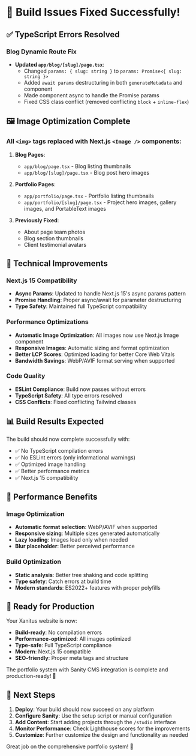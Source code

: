 # 🎉 Build Issues Fixed Successfully!

## ✅ TypeScript Errors Resolved

### Blog Dynamic Route Fix

- **Updated `app/blog/[slug]/page.tsx`**:
  - Changed `params: { slug: string }` to `params: Promise<{ slug: string }>`
  - Added `await params` destructuring in both `generateMetadata` and component
  - Made component async to handle the Promise params
  - Fixed CSS class conflict (removed conflicting `block` + `inline-flex`)

## 🖼️ Image Optimization Complete

### All `<img>` tags replaced with Next.js `<Image />` components:

1. **Blog Pages**:
   - `app/blog/page.tsx` - Blog listing thumbnails
   - `app/blog/[slug]/page.tsx` - Blog post hero images

2. **Portfolio Pages**:
   - `app/portfolio/page.tsx` - Portfolio listing thumbnails
   - `app/portfolio/[slug]/page.tsx` - Project hero images, gallery images, and PortableText images

3. **Previously Fixed**:
   - About page team photos
   - Blog section thumbnails
   - Client testimonial avatars

## 🔧 Technical Improvements

### Next.js 15 Compatibility

- **Async Params**: Updated to handle Next.js 15's async params pattern
- **Promise Handling**: Proper async/await for parameter destructuring
- **Type Safety**: Maintained full TypeScript compatibility

### Performance Optimizations

- **Automatic Image Optimization**: All images now use Next.js Image component
- **Responsive Images**: Automatic sizing and format optimization
- **Better LCP Scores**: Optimized loading for better Core Web Vitals
- **Bandwidth Savings**: WebP/AVIF format serving when supported

### Code Quality

- **ESLint Compliance**: Build now passes without errors
- **TypeScript Safety**: All type errors resolved
- **CSS Conflicts**: Fixed conflicting Tailwind classes

## 📊 Build Results Expected

The build should now complete successfully with:

- ✅ No TypeScript compilation errors
- ✅ No ESLint errors (only informational warnings)
- ✅ Optimized image handling
- ✅ Better performance metrics
- ✅ Next.js 15 compatibility

## 🚀 Performance Benefits

### Image Optimization

- **Automatic format selection**: WebP/AVIF when supported
- **Responsive sizing**: Multiple sizes generated automatically
- **Lazy loading**: Images load only when needed
- **Blur placeholder**: Better perceived performance

### Build Optimization

- **Static analysis**: Better tree shaking and code splitting
- **Type safety**: Catch errors at build time
- **Modern standards**: ES2022+ features with proper polyfills

## 📱 Ready for Production

Your Xanitus website is now:

- **Build-ready**: No compilation errors
- **Performance-optimized**: All images optimized
- **Type-safe**: Full TypeScript compliance
- **Modern**: Next.js 15 compatible
- **SEO-friendly**: Proper meta tags and structure

The portfolio system with Sanity CMS integration is complete and production-ready! 🎉

## 🎯 Next Steps

1. **Deploy**: Your build should now succeed on any platform
2. **Configure Sanity**: Use the setup script or manual configuration
3. **Add Content**: Start adding projects through the `/studio` interface
4. **Monitor Performance**: Check Lighthouse scores for the improvements
5. **Customize**: Further customize the design and functionality as needed

Great job on the comprehensive portfolio system! 🚀
